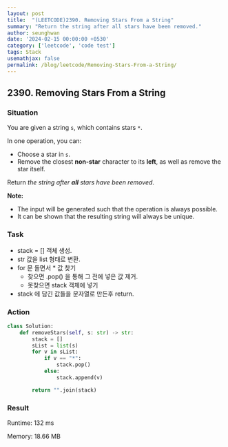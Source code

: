 ```yaml
---
layout: post
title:  "(LEETCODE)2390. Removing Stars From a String"
summary: "Return the string after all stars have been removed."
author: seunghwan
date: '2024-02-15 00:00:00 +0530'
category: ['leetcode', 'code test']
tags: Stack
usemathjax: false
permalink: /blog/leetcode/Removing-Stars-From-a-String/
---
```

## 2390. Removing Stars From a String

### Situation

You are given a string `s`, which contains stars `*`.

In one operation, you can:

- Choose a star in `s`.
- Remove the closest **non-star** character to its **left**, as well as remove the star itself.

Return *the string after **all** stars have been removed*.

**Note:**

- The input will be generated such that the operation is always possible.
- It can be shown that the resulting string will always be unique.

### Task

- stack = [] 객체 생성.
- str 값을 list 형태로 변환.
- for 문 돌면서 * 값 찾기
    - 찾으면 .pop() 을 통해 그 전에 넣은 값 제거.
    - 못찾으면 stack 객체에 넣기
- stack 에 담긴 값들을 문자열로 만든후 return.

### Action

```python
class Solution:
    def removeStars(self, s: str) -> str:
        stack = []
        sList = list(s)
        for v in sList:
            if v == "*":
                stack.pop()
            else:
                stack.append(v)

        return "".join(stack)
```

### Result

Runtime: 132 ms

Memory: 18.66 MB